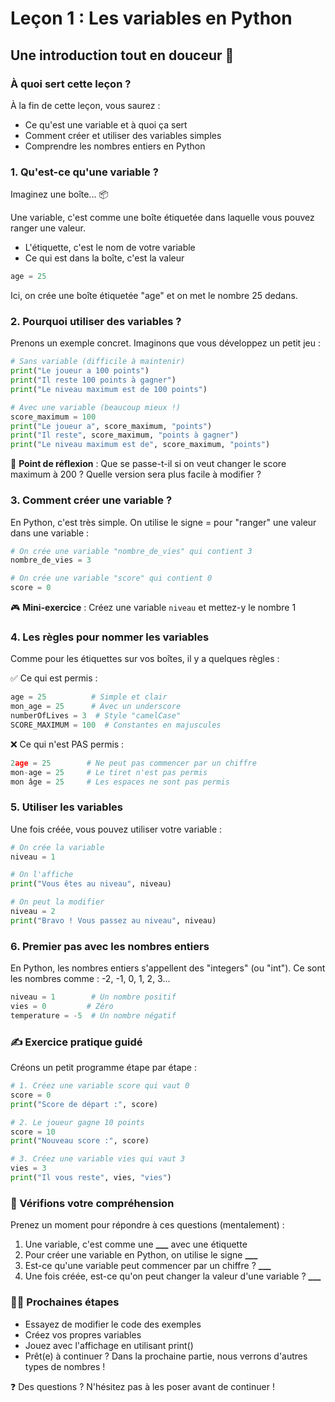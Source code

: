 # Leçon 1 : Les variables en Python

## Une introduction tout en douceur 🐣

### À quoi sert cette leçon ?

À la fin de cette leçon, vous saurez :

- Ce qu'est une variable et à quoi ça sert
- Comment créer et utiliser des variables simples
- Comprendre les nombres entiers en Python

### 1. Qu'est-ce qu'une variable ?

Imaginez une boîte... 📦

Une variable, c'est comme une boîte étiquetée dans laquelle vous pouvez ranger une valeur.

- L'étiquette, c'est le nom de votre variable
- Ce qui est dans la boîte, c'est la valeur

```python
age = 25
```

Ici, on crée une boîte étiquetée "age" et on met le nombre 25 dedans.

### 2. Pourquoi utiliser des variables ?

Prenons un exemple concret. Imaginons que vous développez un petit jeu :

```python
# Sans variable (difficile à maintenir)
print("Le joueur a 100 points")
print("Il reste 100 points à gagner")
print("Le niveau maximum est de 100 points")

# Avec une variable (beaucoup mieux !)
score_maximum = 100
print("Le joueur a", score_maximum, "points")
print("Il reste", score_maximum, "points à gagner")
print("Le niveau maximum est de", score_maximum, "points")
```

🤔 **Point de réflexion** : Que se passe-t-il si on veut changer le score maximum à 200 ?
Quelle version sera plus facile à modifier ?

### 3. Comment créer une variable ?

En Python, c'est très simple. On utilise le signe = pour "ranger" une valeur dans une variable :

```python
# On crée une variable "nombre_de_vies" qui contient 3
nombre_de_vies = 3

# On crée une variable "score" qui contient 0
score = 0
```

🎮 **Mini-exercice** : Créez une variable `niveau` et mettez-y le nombre 1

### 4. Les règles pour nommer les variables

Comme pour les étiquettes sur vos boîtes, il y a quelques règles :

✅ Ce qui est permis :

```python
age = 25          # Simple et clair
mon_age = 25      # Avec un underscore
numberOfLives = 3  # Style "camelCase"
SCORE_MAXIMUM = 100  # Constantes en majuscules
```

❌ Ce qui n'est PAS permis :

```python
2age = 25        # Ne peut pas commencer par un chiffre
mon-age = 25     # Le tiret n'est pas permis
mon âge = 25     # Les espaces ne sont pas permis
```

### 5. Utiliser les variables

Une fois créée, vous pouvez utiliser votre variable :

```python
# On crée la variable
niveau = 1

# On l'affiche
print("Vous êtes au niveau", niveau)

# On peut la modifier
niveau = 2
print("Bravo ! Vous passez au niveau", niveau)
```

### 6. Premier pas avec les nombres entiers

En Python, les nombres entiers s'appellent des "integers" (ou "int").
Ce sont les nombres comme : -2, -1, 0, 1, 2, 3...

```python
niveau = 1        # Un nombre positif
vies = 0         # Zéro
temperature = -5  # Un nombre négatif
```

### ✍️ Exercice pratique guidé

Créons un petit programme étape par étape :

```python
# 1. Créez une variable score qui vaut 0
score = 0
print("Score de départ :", score)

# 2. Le joueur gagne 10 points
score = 10
print("Nouveau score :", score)

# 3. Créez une variable vies qui vaut 3
vies = 3
print("Il vous reste", vies, "vies")
```

### 🎯 Vérifions votre compréhension

Prenez un moment pour répondre à ces questions (mentalement) :

1. Une variable, c'est comme une **\_\_\_** avec une étiquette
2. Pour créer une variable en Python, on utilise le signe **\_\_\_**
3. Est-ce qu'une variable peut commencer par un chiffre ? **\_\_\_**
4. Une fois créée, est-ce qu'on peut changer la valeur d'une variable ? **\_\_\_**

### 🏃‍♂️ Prochaines étapes

- Essayez de modifier le code des exemples
- Créez vos propres variables
- Jouez avec l'affichage en utilisant print()
- Prêt(e) à continuer ? Dans la prochaine partie, nous verrons d'autres types de nombres !

❓ Des questions ? N'hésitez pas à les poser avant de continuer !
